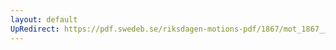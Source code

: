 ```yaml
---
layout: default
UpRedirect: https://pdf.swedeb.se/riksdagen-motions-pdf/1867/mot_1867__ak__00052/mot_1867__ak__00052_002.pdf
---
```

